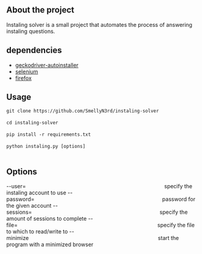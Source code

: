 ## About the project
Instaling solver is a small project that automates the process of answering instaling questions.


## dependencies
- [geckodriver-autoinstaller](https://pypi.org/project/geckodriver-autoinstaller/)
- [selenium](https://pypi.org/project/selenium/)
- [firefox](https://www.mozilla.org/firefox/new/)


## Usage

`git clone https://github.com/SmellyN3rd/instaling-solver`</br></br>
`cd instaling-solver`</br></br>
`pip install -r requirements.txt`</br></br>
`python instaling.py [options]`</br></br>

## Options

--user=                          specify the instaling account to use
--password=                        password for the given account
--sessions=                        specify the amount of sessions to complete
--file=                           specify the file to which to read/write to
--minimize                         start the program with a minimized browser
